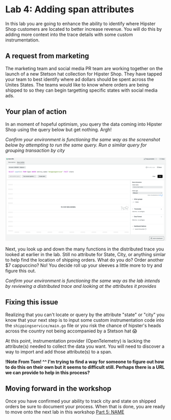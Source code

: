 # Lab 4: Adding span attributes

In this lab you are going to enhance the ability to identify where Hipster Shop customers are located to better increase revenue. You will do this by adding more context into the trace details with some custom instrumentation.

## A request from marketing
The marketing team and social media PR team are working together on the launch of a new Stetson hat collection for Hipster Shop. They have tapped your team to best identify where ad dollars should be spent across the Unites States. The teams would like to know where orders are being shipped to so they can begin targetting specific states with social media ads. 

## Your plan of action
In an moment of hopeful optimism, you query the data coming into Hipster Shop using the query below but get nothing. Argh!   

*Confirm your environment is functioning the same way  as the screenshot below by attempting to run the same query. Run a similar query for grouping transaction by city*

![Cursor_and_shippingservice___shippingservice___New_Relic_One.png](images/Cursor_and_shippingservice___shippingservice___New_Relic_One.png)

Next, you look up and down the many functions in the distributed trace you looked at earlier in the lab. Still no attribute for State, City, or anything simlar to help find the location of shipping orders. What do you do? Order another $7 cappuccino? No! You decide roll up your sleeves a little more to try and figure this out.   

*Confirm your environment is functioning the same way as the lab intends by reviewing a distributed trace and looking at the attributes it provides*

## Fixing this issue
Realizing that you can't locate or query by the attribute "state" or "city" you know that your next step is to input some custom instrumentation code into the `shippingservice/main.go` file or you risk the chance of hipster's heads across the country not being accompanied by a Stetson hat :scream: 

At this point, instrumentation provider (OpenTelemetry) is lacking the attribute(s) needed to collect the data you want. You will need to discover a way to import and add those attribute(s) to a span.


**!Note From Tom! ^^ I'm trying to find a way for someone to figure out how to do this on their own but it seems to difficult still. Perhaps there is a URL we can provide to help in this process?**

## Moving forward in the workshop
Once you have confirmed your ability to track city and state on shipped orders be sure to document your process. When that is done, you are ready to move onto the next lab in this workshop [Part 5: NAME]()